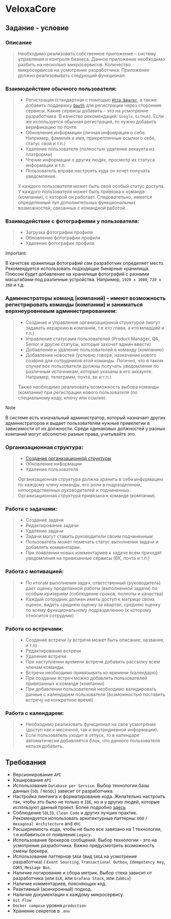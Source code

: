 # VeloxaCore

## Задание - условие

### Описание

> Необходимо реализовать собственное приложение – систему управления и контроля бизнеса. Данное приложение необходимо разбить на несколько микросервисов. Количество микросервисов на усмотрение разработчика. Приложение должно реализовывать следующий функционал:

### Взаимодействие обычного пользователя:
> - Регистрация (стандартная с помощью [`Http Bearer`](https://infostart.ru/1c/articles/2035437/), а также добавить поддержку [`Oauth`](https://infostart.ru/1c/articles/2035437/) для регистрации через сторонние сервисы. Какие сервисы добавить - это на усмотрение разработчика. В качестве рекомендаций: `Google`, `GitHub`). Если же используется обычная регистрация, то нужно добавить верификацию по почте. 
> - Обновление информации (личная инфомрация о себе. Например, фамилия и имя, прикрепленные ссылки о себе, статус свой и т.п.)
> - Удаление пользователя (полностью удаление аккаунта из платформы)
> - Чтение информации о других людях, просмотр их статуса информации и т.п.
> - Пользователь вправе настроить куда он хочет получать уведомления.
> 
> У каждого пользователя может быть свой особый статус доступа. У каждого пользователя может быть привязка к команде (компании), с которой он работает. Следовательно, имеется определенный пул дополнительных функциональных возможностей, связанных с командной работой. 

### Взаимодействие с фотографиями у пользователя:

> - Загрузка фотографии профиля
> - Обновление фотографии профиля 
> - Удаление фотографии профиля

> [!IMPORTANT]
> В качетсве хранилища фотографий сам разработчик определяет место. Рекомендуется использовать подходящие бинарные хранилища.
> Плюсом будет добавление на хранилище фотографий с разными масштабами под различные устройства. Например, `1920 x 1080`, `720 x 360` и т.д.

### Администраторы команд (компаний) – имеют возможность регистрировать команды (компании) и заниматься верхнеуровневым администрированием:
> - Создание и управление организационной структурой (могут задавать иерархию в компании, т.е кто глава, а кто младший и т.п.)
> - Управление статусами пользователей (Product Manager, QA, Senior и другие статусы, которые захочет админ ввести)
> - Добавление и удаление пользователей в команду (компанию) 
> - Добавление новостей (условно говоря, назначение нового созвона для сотрудников этой команды. Логично, что в таком случае все пользователи должны получать уведомления по различным источникам, которые указаны в его аккаунте. Например, телеграмм, почта, вк и т.п.)
> 
> Также необходимо реализовать возможность выбора команды (компании) при регистрации нового пользователя (по специальному коду, ключу или ссылке).

> [!NOTE]
> В системе есть изначальный администратор, который назначает других администраторов и выдает пользователям нужные привелегии в зависимости от их должности. Среди одинаковых должностей у разных компаний могут абсолютно разные права, учитывайте это.  

### Организационная структура:
> - [Создание организационной структуры](https://journal.sovcombank.ru/biznesu/organizatsionnaya-struktura-predpriyatiya-kak-glavnii-borets-s-haosom-v-biznes-protsessah)
> - Обновление информации
> - Удаление пользователя
> 
> Организационная структура должна хранить в себе информацию по каждому члену команды, его роли в подразделении, непосредственных руководителей и подчиненных. Организационная структура привязана к команде (компании).
 
### Работа с задачами:
> - Создание задачи
> - Редактирование задачи
> - Удаление задачи
> - Задачи могут ставить руководители своим подчиненным
> - Пользователь может помечать статус выполнения задачи и добавлять комментарии.
> - При появлении новых комментариев к задаче всем приходят уведомления на привязанные сервисы (ВК, почта и т.п.)

### Работа с мотивацией:
> - По итогам выполнения задач, ответственный (руководитель) дает оценку проделанной работы (выполненной задачи) по особым критериям (соблюдение сроков, полноты и качества)
> - Каждый сотрудник должен иметь доступ к матрице своих оценок, видеть среднею оценку за квартал, среднею оценку по всему функциональному подразделению (к которому относится сотрудник)
 
### Работа со встречами:
> - Создание встречи (у встречи может быть описание, название, и т.п)
> - Редактирование встречи
> - Удаление встречи
> - При наступлении времени встречи добавить рассылку всем членам команды. 
> - Встречи необходимо привязывать ко времени (календарю)
> - При создании встреч можно добавлять пользователей привязанных к команде (компании)
> - При добавлении пользователей необходимо валидировать данные с календарем пользователя (возможностью поставить встречу на конкретное время)
 

### Работа с календарем:
> - Необходимо реализовать функционал на свое усмотрение (доступ как к месячной, так и внутридневной информации).
> - Если пользователь уходит в отпуск, то в календаре автоматически добавляется блок, что данного пользователя нельзя добавить. 

## Требования
- Версионирование `API`
- Кэширование `API`
- Использование `Database per Service`. Выбор технологии базы данных (`SQL` / `NoSQL`) зависит от разработчика.
- Настройка линтинга и форматирование кода. Желательно настроить так, чтобы это было не только в `IDE`, но и у других людей, которые используют данный проект. Более подробно [здесь](https://www.baeldung.com/checkstyle-java) 
- Соблюдение `SOLID`, `Clean Code` и других лучших практик. Рекомендуется использовать архитектурные паттерны: `DDD` / `Hexagonal Architecture` and etc. 
- Расширяемость кода, чтобы не было все завязано на 1 технологии, т.е избавиться от появления `Legacy`.
- Использование брокеров сообщений. Выбор технологии - это на усмотрение разработчика. Важно предусмотреть возможность смены брокера.  
- Использование паттернов `SAGA` (вид `SAGA` на усмотрение разработчка) / `Event Sourcing`, `Transactional Outbox`, `Idempotency Key`, `CQRS`, `Message Bus`. 
- Наличие логирование и сбора метрик. Выбор стека зависит от разработчика (или `ELK`, или `Grafana Stack`, или `Zabbix`) 
- Наличие комментариев, поясняющих код.
- Реактивный (асинхронный) подход.
- Наличие документации к каждому микросервису.
- `Git Flow`
- `Docker compose` уровня `production`
- Хранение секретов в `.env`
